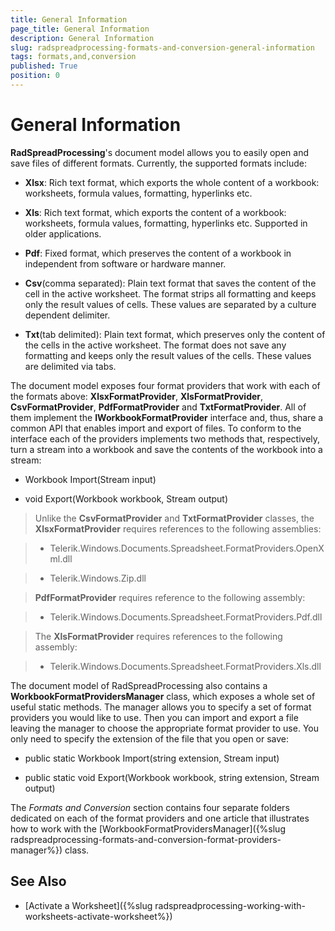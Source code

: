 ```yaml
---
title: General Information
page_title: General Information
description: General Information
slug: radspreadprocessing-formats-and-conversion-general-information
tags: formats,and,conversion
published: True
position: 0
---
```


# General Information



__RadSpreadProcessing__'s document model allows you to easily open and save files of different formats. Currently, the supported formats include:
      

* __Xlsx__: Rich text format, which exports the whole content of a workbook: worksheets, formula values, formatting, hyperlinks etc.

* __Xls__: Rich text format, which exports the content of a workbook: worksheets, formula values, formatting, hyperlinks etc. Supported in older applications.

* __Pdf__: Fixed format, which preserves the content of a workbook in independent from software or hardware manner.

* __Csv__(comma separated): Plain text format that saves the content of the cell in the active worksheet. The format strips all formatting and keeps only the result values of cells. These values are separated by a culture dependent delimiter.

* __Txt__(tab delimited): Plain text format, which preserves only the content of the cells in the active worksheet. The format does not save any formatting and keeps only the result values of the cells. These values are delimited via tabs.


          

The document model exposes four format providers that work with each of the formats above: __XlsxFormatProvider__, __XlsFormatProvider__, __CsvFormatProvider__, __PdfFormatProvider__ and __TxtFormatProvider__. All of them implement the __IWorkbookFormatProvider__ interface and, thus, share a common API that enables import and export of files. To conform to the interface each of the providers implements two methods that, respectively, turn a stream into a workbook and save the contents of the workbook into a stream:
      

* Workbook Import(Stream input)

* void Export(Workbook workbook, Stream output)

>Unlike the __CsvFormatProvider__ and __TxtFormatProvider__ classes, the __XlsxFormatProvider__ requires references to the following assemblies:

>* Telerik.Windows.Documents.Spreadsheet.FormatProviders.OpenXml.dll

>* Telerik.Windows.Zip.dll

> __PdfFormatProvider__ requires reference to the following assembly:

>* Telerik.Windows.Documents.Spreadsheet.FormatProviders.Pdf.dll

> The __XlsFormatProvider__ requires references to the following assembly:
        
>* Telerik.Windows.Documents.Spreadsheet.FormatProviders.Xls.dll


The document model of RadSpreadProcessing also contains a __WorkbookFormatProvidersManager__ class, which exposes a whole set of useful static methods. The manager allows you to specify a set of format providers you would like to use. Then you can import and export a file leaving the manager to choose the appropriate format provider to use. You only need to specify the extension of the file that you open or save:
      

* public static Workbook Import(string extension, Stream input)

* public static void Export(Workbook workbook, string extension, Stream output)

The *Formats and Conversion* section contains four separate folders dedicated on each of the format providers and one article that illustrates how to work with the [WorkbookFormatProvidersManager]({%slug radspreadprocessing-formats-and-conversion-format-providers-manager%}) class.
      

## See Also

 * [Activate a Worksheet]({%slug radspreadprocessing-working-with-worksheets-activate-worksheet%})
